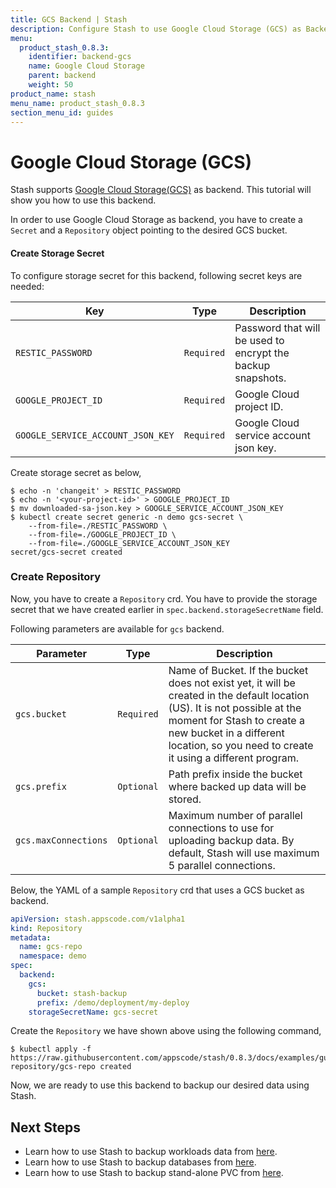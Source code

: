 ```yaml
---
title: GCS Backend | Stash
description: Configure Stash to use Google Cloud Storage (GCS) as Backend.
menu:
  product_stash_0.8.3:
    identifier: backend-gcs
    name: Google Cloud Storage
    parent: backend
    weight: 50
product_name: stash
menu_name: product_stash_0.8.3
section_menu_id: guides
---
```


# Google Cloud Storage (GCS)

Stash supports [Google Cloud Storage(GCS)](https://cloud.google.com/storage/) as backend. This tutorial will show you how to use this backend.

In order to use Google Cloud Storage as backend, you have to create a `Secret` and a `Repository` object pointing to the desired GCS bucket.

#### Create Storage Secret

To configure storage secret for this backend, following secret keys are needed:

|                Key                |    Type    |                         Description                         |
| --------------------------------- | ---------- | ----------------------------------------------------------- |
| `RESTIC_PASSWORD`                 | `Required` | Password that will be used to encrypt the backup snapshots. |
| `GOOGLE_PROJECT_ID`               | `Required` | Google Cloud project ID.                                    |
| `GOOGLE_SERVICE_ACCOUNT_JSON_KEY` | `Required` | Google Cloud service account json key.                      |

Create storage secret as below,

```console
$ echo -n 'changeit' > RESTIC_PASSWORD
$ echo -n '<your-project-id>' > GOOGLE_PROJECT_ID
$ mv downloaded-sa-json.key > GOOGLE_SERVICE_ACCOUNT_JSON_KEY
$ kubectl create secret generic -n demo gcs-secret \
    --from-file=./RESTIC_PASSWORD \
    --from-file=./GOOGLE_PROJECT_ID \
    --from-file=./GOOGLE_SERVICE_ACCOUNT_JSON_KEY
secret/gcs-secret created
```

### Create Repository

Now, you have to create a `Repository` crd. You have to provide the storage secret that we have created earlier in `spec.backend.storageSecretName` field.

Following parameters are available for `gcs` backend.

|      Parameter       |    Type    |                                                                                                                    Description                                                                                                                    |
| -------------------- | ---------- | ------------------------------------------------------------------------------------------------------------------------------------------------------------------------------------------------------------------------------------------------- |
| `gcs.bucket`         | `Required` | Name of Bucket. If the bucket does not exist yet, it will be created in the default location (US). It is not possible at the moment for Stash to create a new bucket in a different location, so you need to create it using a different program. |
| `gcs.prefix`         | `Optional` | Path prefix inside the bucket where backed up data will be stored.                                                                                                                                                                                |
| `gcs.maxConnections` | `Optional` | Maximum number of parallel connections to use for uploading backup data. By default, Stash will use maximum 5 parallel connections.                                                                                                               |

Below, the YAML of a sample `Repository` crd that uses a GCS bucket as backend.

```yaml
apiVersion: stash.appscode.com/v1alpha1
kind: Repository
metadata:
  name: gcs-repo
  namespace: demo
spec:
  backend:
    gcs:
      bucket: stash-backup
      prefix: /demo/deployment/my-deploy
    storageSecretName: gcs-secret
```

Create the `Repository` we have shown above using the following command,

```console
$ kubectl apply -f https://raw.githubusercontent.com/appscode/stash/0.8.3/docs/examples/guides/v1beta1/backends/gcs.yaml
repository/gcs-repo created
```

Now, we are ready to use this backend to backup our desired data using Stash.

## Next Steps

- Learn how to use Stash to backup workloads data from [here](/docs/guides/latest/workloads/backup.md).
- Learn how to use Stash to backup databases from [here](/docs/guides/latest/databases/backup.md).
- Learn how to use Stash to backup stand-alone PVC from [here](/docs/guides/latest/volumes/backup.md).
